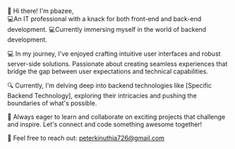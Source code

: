 👋 Hi there! I'm pbazee,  
💻An IT professional with a knack for both front-end and back-end development. 
💻Currently immersing myself in the world of backend development.

💻 In my journey, I've enjoyed crafting intuitive user interfaces and robust server-side solutions. Passionate about creating seamless experiences that bridge the gap between user expectations and technical capabilities.

🔍 Currently, I'm delving deep into backend technologies like [Specific Backend Technology], exploring their intricacies and pushing the boundaries of what's possible.

🌱 Always eager to learn and collaborate on exciting projects that challenge and inspire. Let's connect and code something awesome together!

💬 Feel free to reach out: peterkinuthia726@gmail.com
